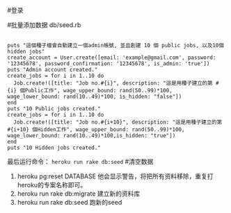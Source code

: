 #登录

#批量添加数据
db/seed.rb
```

puts "這個種子檔會自動建立一個admin帳號, 並且創建 10 個 public jobs, 以及10個hidden jobs"
create_account = User.create([email: 'example@gmail.com', password: '12345678', password_confirmation: '12345678', is_admin: 'true'])
puts "Admin account created."
create_jobs = for i in 1..10 do
  Job.create!([title: "Job no.#{i}", description: "這是用種子建立的第 #{i} 個Public工作", wage_upper_bound: rand(50..99)*100, wage_lower_bound: rand(10..49)*100, is_hidden: "false"])
end
puts "10 Public jobs created."
create_jobs = for i in 1..10 do
  Job.create!([title: "Job no.#{i+10}", description: "這是用種子建立的第 #{i+10} 個Hidden工作", wage_upper_bound: rand(50..99)*100, wage_lower_bound: rand(10..49)*100,is_hidden: "true"])
end
puts "10 Hidden jobs created."
```
最后运行命令：
`heroku run rake db:seed`
#清空数据
1. heroku pg:reset DATABASE
他会显示警告，将把所有资料移除，重复打heroku的专案名称即可。
2. heroku run rake db:migrate
建立新的资料库
3. heroku run rake db:seed
跑新的seed